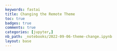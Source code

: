 ```yaml
---
keywords: fastai
title: Changing the Remote Theme
toc: true 
badges: true
comments: true
categories: [jupyter,]
nb_path: _notebooks/2022-09-06-theme-change.ipynb
layout: base
---
```


<!--
#################################################
### THIS FILE WAS AUTOGENERATED! DO NOT EDIT! ###
#################################################
# file to edit: _notebooks/2022-09-06-theme-change.ipynb
-->

<div class="container" id="notebook-container">
        
<div class="cell border-box-sizing text_cell rendered"><div class="inner_cell">
<div class="text_cell_render border-box-sizing rendered_html">
<p><img src="https://lh3.googleusercontent.com/0mOfPDuxts-BM5EgqmaJB8tkmZDiVGrCmrtIqC1POq332eSfRlGESLl0WZrgwjxW8XBLGISeUIrW72SDGa-3e8dcPRPIavYSurtQCPFJacpHashJ5q6cL8guCwReVtY0fOOWeJY_qJM38z4VB20NTf82CzRq9QcyJABzd7HF2cNopFUvjBDa50nxabNiVbL_hf95mtMPUSbYI-PE3WAMYcc2MyrVr5A1qaymaf7577o26BV9eAvjAkCCRw76gv3rImOeLRGWJEDHCJCQOYLRGULNUQQwdTXVOQ0QdtMzuCNegxC00qAgwosLtFDEPz1lVaEiRS-hZB5w8NAEI8LwwFNK1DeO7pEz8Tf-WEZW2qggMKjJpMvbZjQc9e65tsdV-yKmHO3vIUKTMgDjNqdJsyCE1W9eQaBTuk7SAdlTzKnPdB3VAFUBwP07bIAbzxhu4qWrVo_5FndQ2y61XBL-ArioA3Vu_yCnXvrsJsqM7AfqF94fECrW6rHEF8rsKp5C_oYGJR1HJ4TnEZSfiiVWxk1FJxG7UNjbNhhjwtqfIcsLILhKajhV1Wu7eRmegl5lKokH6DiGzaxzsw37M8mybEwtIIVYPigtaPAok0BqYb8KG-C2QDSoT37TpGgOx53gAEiE3veG_VPJQ8S_KGG7ExdoCo4AtWVbeZNNjHePhNqGk1ykAlLNFyXFcTzCKXyDVKL3VnG1CjoeVH8OkJ063gwEpg3osI-_q8ygPiaILirHamA6KlkZfOZZ8hA=w878-h146-no?authuser=0" alt=""></p>

</div>
</div>
</div>
<div class="cell border-box-sizing text_cell rendered"><div class="inner_cell">
<div class="text_cell_render border-box-sizing rendered_html">
<p><img src="https://lh3.googleusercontent.com/qAPXEL_0qVvFZBKXgsuEHDAgLV7a6uiloIo6qYVAoWPOP7hnvXkQFMfOEeDWHsztIlzqNOinaBb_hRPtraxT0GpMe7hch4hm-L8tKuBVlHbBrwjhojzkToabmAKYu-hVJOVIznnyxwZUsIblbzSVTPeHrZOtyy7_B3skXUtShMAFGplOla_of04M8wIQfmvogw6rBvE4FaV4wPW5hbEZG_2jqqXoJnqKqtXA2_CYl7LiHODSfQqEY_5pW8AARY5aX3n0zpLWND31LJbb09mYMMdk-T_X81-Q18BKuO8PLrK-AtJUWH4b97nHxkPiAsMnJ0HNc7yohe98lNSstWT8QJ2hvkseuRo7nl3sbcQu10L9fVdceplUEtN2EbZyDxRODxgL8yuBklFkM4y1OHE1S9SfwE9AWMlEMe5LbX1RRckb9Me5H4iBzBbs6KcTpkDSz6UYDTRo--YZCJDBHksngN5duJzFxvcQpeNdoq1B742QOAThWz2b8gabbmRuUFZkCPrIW_HHx7TUf0R79_A76VxkVxE5Qgw4dXRFChphTFo19mYQvqnlUVOwEB8IfdQ_EfL4nrbTO0HaZNFujfSgGvV4_pKM0beJt-48_LC6UsU0duYxJOqUC04X0IFL3P1cFqc4V4TSnruaAWYrH_WjtUzzbPNT4odaYr1yveKsYcO7gZVqxuxImOB3QaIJQxWr3XfnHOx6N10rkVcsNVMQLyQO6h9z7iDR_SM8f9ujxbQ4KdP-FiKJAaJJ9nI=w2880-h1642-no?authuser=0" alt=""></p>

</div>
</div>
</div>
</div>
 

